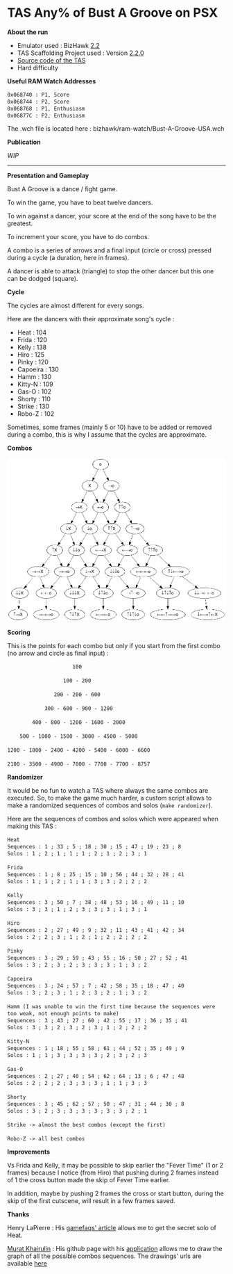 # TAS Any% of Bust A Groove on PSX

**About the run**

* Emulator used : BizHawk [2.2](https://github.com/TASVideos/BizHawk/tree/2.2)
* TAS Scaffolding Project used : Version [2.2.0](https://github.com/fullmoonissue/tas-scaffolding/tree/2.2.0)
* [Source code of the TAS](https://github.com/fullmoonissue/tas-bust-a-groove)
* Hard difficulty

**Useful RAM Watch Addresses**

    0x068740 : P1, Score
    0x068744 : P2, Score
    0x068768 : P1, Enthusiasm
    0x06877C : P2, Enthusiasm

The .wch file is located here : bizhawk/ram-watch/Bust-A-Groove-USA.wch

**Publication**

_WIP_

---

**Presentation and Gameplay**

Bust A Groove is a dance / fight game.

To win the game, you have to beat twelve dancers.

To win against a dancer, your score at the end of the song have to be the greatest.

To increment your score, you have to do combos.

A combo is a series of arrows and a final input (circle or cross) pressed during a cycle (a duration, here in frames).

A dancer is able to attack (triangle) to stop the other dancer but this one can be dodged (square).

**Cycle**

The cycles are almost different for every songs.

Here are the dancers with their approximate song's cycle :

* Heat : 104
* Frida : 120
* Kelly : 138
* Hiro : 125
* Pinky : 120
* Capoeira : 130
* Hamm : 130
* Kitty-N : 109
* Gas-O : 102
* Shorty : 110
* Strike : 130
* Robo-Z : 102

Sometimes, some frames (mainly 5 or 10) have to be added or removed during a combo, this is why I assume that the
cycles are approximate.

**Combos**

![Graph](https://raw.githubusercontent.com/fullmoonissue/tas-bust-a-groove/master/graph.png)

**Scoring**

This is the points for each combo but only if you start from the first combo (no arrow and circle as final input) :

                         100
    
                      100 - 200
    
                   200 - 200 - 600
    
                300 - 600 - 900 - 1200
    
            400 - 800 - 1200 - 1600 - 2000
    
        500 - 1000 - 1500 - 3000 - 4500 - 5000
    
    1200 - 1800 - 2400 - 4200 - 5400 - 6000 - 6600
    
    2100 - 3500 - 4900 - 7000 - 7700 - 7700 - 8757

**Randomizer**

It would be no fun to watch a TAS where always the same combos are executed. So, to make the game much harder, a custom
script allows to make a randomized sequences of combos and solos (`make randomizer`).

Here are the sequences of combos and solos which were appeared when making this TAS :

    Heat
    Sequences : 1 ; 33 ; 5 ; 18 ; 30 ; 15 ; 47 ; 19 ; 23 ; 8
    Solos : 1 ; 2 ; 1 ; 1 ; 1 ; 2 ; 1 ; 2 ; 3 ; 1
    
    Frida
    Sequences : 1 ; 8 ; 25 ; 15 ; 10 ; 56 ; 44 ; 32 ; 28 ; 41
    Solos : 1 ; 1 ; 2 ; 1 ; 1 ; 3 ; 3 ; 2 ; 2 ; 2
    
    Kelly
    Sequences : 3 ; 50 ; 7 ; 38 ; 48 ; 53 ; 16 ; 49 ; 11 ; 10
    Solos : 3 ; 3 ; 1 ; 2 ; 3 ; 3 ; 3 ; 1 ; 3 ; 1
    
    Hiro
    Sequences : 2 ; 27 ; 49 ; 9 ; 32 ; 11 ; 43 ; 41 ; 42 ; 34
    Solos : 2 ; 2 ; 3 ; 1 ; 2 ; 1 ; 2 ; 2 ; 2 ; 2
    
    Pinky
    Sequences : 3 ; 29 ; 59 ; 43 ; 55 ; 16 ; 50 ; 27 ; 52 ; 41
    Solos : 3 ; 2 ; 3 ; 2 ; 3 ; 3 ; 3 ; 1 ; 3 ; 2
    
    Capoeira
    Sequences : 3 ; 24 ; 57 ; 7 ; 42 ; 58 ; 35 ; 18 ; 47 ; 40
    Solos : 3 ; 2 ; 3 ; 1 ; 2 ; 3 ; 2 ; 1 ; 3 ; 2
    
    Hamm (I was unable to win the first time because the sequences were too weak, not enough points to make)
    Sequences : 3 ; 43 ; 27 ; 60 ; 42 ; 55 ; 17 ; 36 ; 35 ; 41
    Solos : 3 ; 3 ; 2 ; 3 ; 2 ; 3 ; 1 ; 2 ; 2 ; 2
    
    Kitty-N
    Sequences : 1 ; 18 ; 55 ; 58 ; 61 ; 44 ; 52 ; 35 ; 49 ; 9
    Solos : 1 ; 1 ; 3 ; 3 ; 3 ; 3 ; 2 ; 3 ; 2 ; 3
    
    Gas-O
    Sequences : 2 ; 27 ; 40 ; 54 ; 62 ; 64 ; 13 ; 6 ; 47 ; 48
    Solos : 2 ; 2 ; 2 ; 3 ; 3 ; 3 ; 1 ; 1 ; 3 ; 3
    
    Shorty
    Sequences : 3 ; 45 ; 62 ; 57 ; 50 ; 47 ; 31 ; 44 ; 30 ; 8
    Solos : 3 ; 2 ; 3 ; 3 ; 3 ; 3 ; 3 ; 3 ; 2 ; 1
    
    Strike -> almost the best combos (except the first)
    
    Robo-Z -> all best combos

**Improvements**

Vs Frida and Kelly, it may be possible to skip earlier the "Fever Time" (1 or 2 frames) because I notice (from Hiro)
that pushing during 2 frames instead of 1 the cross button made the skip of Fever Time earlier.

In addition, maybe by pushing 2 frames the cross or start button, during the skip of the first cutscene, will result in
a few frames saved.

**Thanks**

Henry LaPierre : His [gamefaqs' article](https://gamefaqs.gamespot.com/ps/196846-bust-a-groove/faqs/3773) allows me to
get the secret solo of Heat.

[Murat Khairulin](https://github.com/mxwell) : His github page with his
[application](https://github.com/mxwell/mxwell.github.io) allows me to draw the graph of all the possible combos
sequences. The drawings' urls are available
[here](https://raw.githubusercontent.com/fullmoonissue/tas-bust-a-groove/master/mxwell-graph.txt)